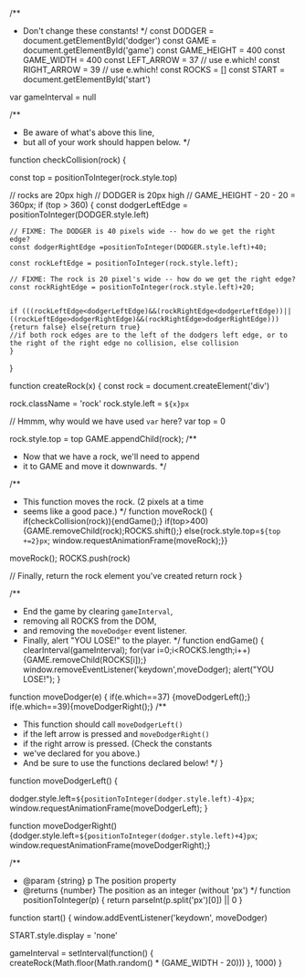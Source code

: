 /**
 * Don't change these constants!
 */
const DODGER = document.getElementById('dodger')
const GAME = document.getElementById('game')
const GAME_HEIGHT = 400
const GAME_WIDTH = 400
const LEFT_ARROW = 37 // use e.which!
const RIGHT_ARROW = 39 // use e.which!
const ROCKS = []
const START = document.getElementById('start')

var gameInterval = null

/**
 * Be aware of what's above this line,
 * but all of your work should happen below.
 */

function checkCollision(rock) {
 
  const top = positionToInteger(rock.style.top)

  // rocks are 20px high
  // DODGER is 20px high
  // GAME_HEIGHT - 20 - 20 = 360px;
  if (top > 360) {
    const dodgerLeftEdge = positionToInteger(DODGER.style.left)

    // FIXME: The DODGER is 40 pixels wide -- how do we get the right edge?
    const dodgerRightEdge =positionToInteger(DODGER.style.left)+40;

    const rockLeftEdge = positionToInteger(rock.style.left);

    // FIXME: The rock is 20 pixel's wide -- how do we get the right edge?
    const rockRightEdge = positionToInteger(rock.style.left)+20;


    if (((rockLeftEdge<dodgerLeftEdge)&&(rockRightEdge<dodgerLeftEdge))||((rockLeftEdge>dodgerRightEdge)&&(rockRightEdge>dodgerRightEdge))){return false} else{return true}
    //if both rock edges are to the left of the dodgers left edge, or to the right of the right edge no collision, else collision 
    }
  
}
  

function createRock(x) {
  const rock = document.createElement('div')

  rock.className = 'rock'
  rock.style.left = `${x}px`

  // Hmmm, why would we have used `var` here?
  var top = 0

  rock.style.top = top
GAME.appendChild(rock);
  /**
   * Now that we have a rock, we'll need to append
   * it to GAME and move it downwards.
   */


  /**
   * This function moves the rock. (2 pixels at a time
   * seems like a good pace.)
   */
  function moveRock() {
if(checkCollision(rock)){endGame();}
if(top>400){GAME.removeChild(rock);ROCKS.shift();}
else{rock.style.top=`${top +=2}px`;
window.requestAnimationFrame(moveRock);}}

moveRock();
  ROCKS.push(rock)

  // Finally, return the rock element you've created
  return rock
}

/**
 * End the game by clearing `gameInterval`,
 * removing all ROCKS from the DOM,
 * and removing the `moveDodger` event listener.
 * Finally, alert "YOU LOSE!" to the player.
 */
function endGame() {
  clearInterval(gameInterval);
  for(var i=0;i<ROCKS.length;i++){GAME.removeChild(ROCKS[i]);}
  window.removeEventListener('keydown',moveDodger);
  alert("YOU LOSE!");
}

function moveDodger(e) {
if(e.which==37)
{moveDodgerLeft();} if(e.which==39){moveDodgerRight();}
  /**
   * This function should call `moveDodgerLeft()`
   * if the left arrow is pressed and `moveDodgerRight()`
   * if the right arrow is pressed. (Check the constants
   * we've declared for you above.)
   * And be sure to use the functions declared below!
   */
}

function moveDodgerLeft() {
  
dodger.style.left=`${positionToInteger(dodger.style.left)-4}px`;
window.requestAnimationFrame(moveDodgerLeft);
}

function moveDodgerRight() {dodger.style.left=`${positionToInteger(dodger.style.left)+4}px`;
window.requestAnimationFrame(moveDodgerRight);}
 
/**
 * @param {string} p The position property
 * @returns {number} The position as an integer (without 'px')
 */
function positionToInteger(p) {
  return parseInt(p.split('px')[0]) || 0
}

function start() {
  window.addEventListener('keydown', moveDodger)

  START.style.display = 'none'

  gameInterval = setInterval(function() {
    createRock(Math.floor(Math.random() *  (GAME_WIDTH - 20)))
  }, 1000)
}
